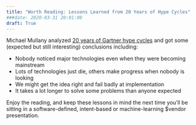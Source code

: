 ```yaml
---
title: "Worth Reading: Lessons Learned from 20 Years of Hype Cycles"
###date: 2020-03-31 20:01:00
draft: True
---
```

Michael Mullany analyzed [20 years of Gartner hype cycles](https://www.linkedin.com/pulse/8-lessons-from-20-years-hype-cycles-michael-mullany) and got some (expected but still interesting) conclusions including:

* Nobody noticed major technologies even when they were becoming mainstream
* Lots of technologies just die, others make progress when nobody is looking
* We might get the idea right and fail badly at implementation
* It takes a lot longer to solve some problems than anyone expected

Enjoy the reading, and keep these lessons in mind the next time you’ll be sitting in a software-defined, intent-based or machine-learning $vendor presentation.
